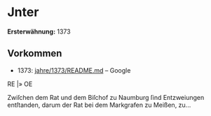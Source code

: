 # Jnter

**Ersterwähnung:** 1373

## Vorkommen
- 1373: [jahre/1373/README.md](../jahre/1373/README.md) – Google


RE |» OE

Zwiſchen dem Rat und dem Biſchof zu Naumburg
ſind Entzweiungen entſtanden, darum der Rat bei dem
Markgrafen zu Meißen, zu...
